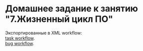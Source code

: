 # Домашнее задание к занятию "7.Жизненный цикл ПО"
Экспортированные в XML workflow:  
[task workflow](./workflows/task%20workflow.xml).  
[bug workflow](./workflows/bug%20workflow.xml).